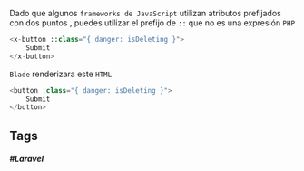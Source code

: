 Dado que algunos `frameworks de JavaScript` utilizan atributos prefijados con dos puntos , puedes utilizar el prefijo de `::` que no es una expresión `PHP` 

```php
<x-button ::class="{ danger: isDeleting }">
    Submit
</x-button>
```

`Blade` renderizara este `HTML`

```php
<button :class="{ danger: isDeleting }">
    Submit
</button>
```
## Tags

##### #Laravel